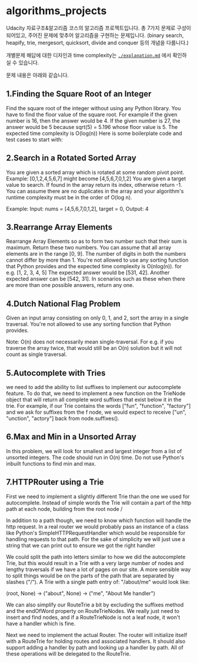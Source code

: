 # algorithms_projects
Udacity 자료구조&알고리즘 코스의 알고리즘 프로젝트입니다.
총 7가지 문제로 구성이 되어있고, 주어진 문제에 맞추어 알고리즘을 구현하는 문제입니다.
(binary search, heapify, trie, mergesort, quicksort, divide and conquer 등의 개념을 다룹니다.)


개별문제 해답에 대한 디자인과 time complexity는 
[`./explanation.md`](./explanation.md) 에서 확인하실 수 있습니다.

문제 내용은 아래와 같습니다.

## 1.Finding the Square Root of an Integer
Find the square root of the integer without using any Python library. You have to find the floor value of the square root.
For example if the given number is 16, then the answer would be 4.
If the given number is 27, the answer would be 5 because sqrt(5) = 5.196 whose floor value is 5.
The expected time complexity is O(log(n))
Here is some boilerplate code and test cases to start with:

## 2.Search in a Rotated Sorted Array
You are given a sorted array which is rotated at some random pivot point.
Example: [0,1,2,4,5,6,7] might become [4,5,6,7,0,1,2]
You are given a target value to search. If found in the array return its index, otherwise return -1.
You can assume there are no duplicates in the array and your algorithm's runtime complexity must be in the order of O(log n).

Example:
Input: nums = [4,5,6,7,0,1,2], target = 0, Output: 4

## 3.Rearrange Array Elements
Rearrange Array Elements so as to form two number such that their sum is maximum. Return these two numbers. 
You can assume that all array elements are in the range [0, 9]. The number of digits in both the numbers cannot differ by more than 1. 
You're not allowed to use any sorting function that Python provides and the expected time complexity is O(nlog(n)).
for e.g. [1, 2, 3, 4, 5]
The expected answer would be [531, 42]. Another expected answer can be [542, 31]. 
In scenarios such as these when there are more than one possible answers, return any one.

## 4.Dutch National Flag Problem
Given an input array consisting on only 0, 1, and 2, sort the array in a single traversal. 
You're not allowed to use any sorting function that Python provides.

Note: O(n) does not necessarily mean single-traversal. For e.g. if you traverse the array twice, 
that would still be an O(n) solution but it will not count as single traversal.


## 5.Autocomplete with Tries
we need to add the ability to list suffixes to implement our autocomplete feature. 
To do that, we need to implement a new function on the TrieNode object that will return all complete word suffixes that exist below it in the trie. 
For example, if our Trie contains the words ["fun", "function", "factory"] and we ask for suffixes from the f node, 
we would expect to receive ["un", "unction", "actory"] back from node.suffixes().

## 6.Max and Min in a Unsorted Array
In this problem, we will look for smallest and largest integer from a list of unsorted integers. 
The code should run in O(n) time. Do not use Python's inbuilt functions to find min and max.

## 7.HTTPRouter using a Trie
First we need to implement a slightly different Trie than the one we used for autocomplete. 
Instead of simple words the Trie will contain a part of the http path at each node, building from the root node /

In addition to a path though, we need to know which function will handle the http request. 
In a real router we would probably pass an instance of a class like Python's SimpleHTTPRequestHandler 
which would be responsible for handling requests to that path. For the sake of simplicity 
we will just use a string that we can print out to ensure we got the right handler

We could split the path into letters similar to how we did the autocomplete Trie, 
but this would result in a Trie with a very large number of nodes and lengthy traversals 
if we have a lot of pages on our site. A more sensible way 
to split things would be on the parts of the path that are separated by slashes ("/"). 
A Trie with a single path entry of: "/about/me" would look like:

(root, None) -> ("about", None) -> ("me", "About Me handler")

We can also simplify our RouteTrie a bit by excluding the suffixes method and the endOfWord property on RouteTrieNodes.
We really just need to insert and find nodes, 
and if a RouteTrieNode is not a leaf node, it won't have a handler which is fine.

Next we need to implement the actual Router. 
The router will initialize itself with a RouteTrie for holding routes and associated handlers. 
It should also support adding a handler by path and looking up a handler by path. 
All of these operations will be delegated to the RouteTrie.
